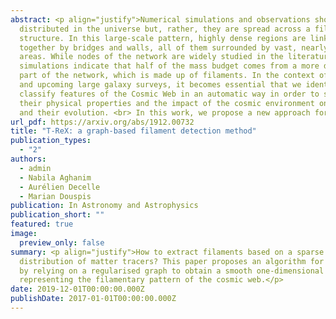 ```yaml
---
abstract: <p align="justify">Numerical simulations and observations show that galaxies are not uniformly
  distributed in the universe but, rather, they are spread across a filamentary
  structure. In this large-scale pattern, highly dense regions are linked
  together by bridges and walls, all of them surrounded by vast, nearly-empty
  areas. While nodes of the network are widely studied in the literature,
  simulations indicate that half of the mass budget comes from a more diffuse
  part of the network, which is made up of filaments. In the context of recent
  and upcoming large galaxy surveys, it becomes essential that we identify and
  classify features of the Cosmic Web in an automatic way in order to study
  their physical properties and the impact of the cosmic environment on galaxies
  and their evolution. <br> In this work, we propose a new approach for the automatic retrieval of the underlying filamentary structure from a 2D or 3D galaxy distribution using graph theory and the assumption that paths that link galaxies together with the minimum total length highlight the underlying distribution. To obtain a smoothed version of this topological prior, we embedded it in a Gaussian mixtures framework. In addition to a geometrical description of the pattern, a bootstrap-like estimate of these regularised minimum spanning trees allowed us to obtain a map characterising the frequency at which an area of the domain is crossed. Using the distribution of halos derived from numerical simulations, we show that the proposed method is able to recover the filamentary pattern in a 2D or 3D distribution of points with noise and outliers robustness with a few comprehensible parameters.</p>
url_pdf: https://arxiv.org/abs/1912.00732
title: "T-ReX: a graph-based filament detection method"
publication_types:
  - "2"
authors:
  - admin
  - Nabila Aghanim
  - Aurélien Decelle
  - Marian Douspis
publication: In Astronomy and Astrophysics
publication_short: ""
featured: true
image:
  preview_only: false
summary: <p align="justify">How to extract filaments based on a sparse and discrete spatial
  distribution of matter tracers? This paper proposes an algorithm for doing so
  by relying on a regularised graph to obtain a smooth one-dimensional structure
  representing the filamentary pattern of the cosmic web.</p>
date: 2019-12-01T00:00:00.000Z
publishDate: 2017-01-01T00:00:00.000Z
---
```

